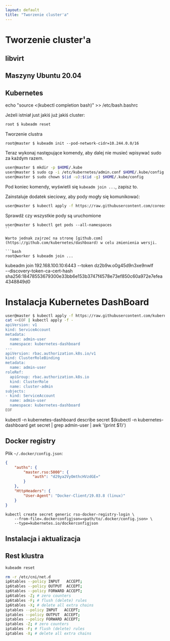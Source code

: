 ```yaml
---
layout: default
title: "Tworzenie cluster'a"
---
```

Tworzenie cluster'a
============


## libvirt

## Maszyny Ubuntu 20.04

## Kubernetes

echo "source <(kubectl completion bash)" >> /etc/bash.bashrc

Jeżeli istniał just jakiś już jakiś cluster:
```bash
root $ kubeadm reset
```

Tworzenie clustra
```
root@master $ kubeadm init --pod-network-cidr=10.244.0.0/16
```

Teraz wykonaj następujące komendy, aby dalej nie musieć wpisywać sudo za każdym razem.
```bash
user@master $ mkdir -p $HOME/.kube
user@master $ sudo cp -i /etc/kubernetes/admin.conf $HOME/.kube/config
user@master $ sudo chown $(id -u):$(id -g) $HOME/.kube/config
```
Pod koniec komendy, wyświetli się `kubeadm join ...`, zapisz to.

Zainstaluje dodatek sieciowy, aby pody mogły się komunikować:
```bash
user@master $ kubectl apply -f https://raw.githubusercontent.com/coreos/flannel/master/Documentation/kube-flannel.yml
```

Sprawdź czy wszystkie pody są uruchomione
```
user@master $ kubectl get pods --all-namespaces
``

Warto jednak zajrzeć na stronę [github.com](https://github.com/kubernetes/dashboard) w celu zmienienia wersji.

```bash
root@worker $ kubeadm join ...
```
kubeadm join 192.168.100.10:6443 --token dz2b9w.o0g45d9n3xe9nwlf \
    --discovery-token-ca-cert-hash sha256:18478553679300e33bb6e153b3747f4578e73ef850c60a972e7efea4348849d0

# Instalacja Kubernetes DashBoard

```bash
user@master $ kubectl apply -f https://raw.githubusercontent.com/kubernetes/dashboard/v2.0.1/aio/deploy/recommended.yaml
cat <<EOF | kubectl apply -f -
apiVersion: v1
kind: ServiceAccount
metadata:
  name: admin-user
  namespace: kubernetes-dashboard
---
apiVersion: rbac.authorization.k8s.io/v1
kind: ClusterRoleBinding
metadata:
  name: admin-user
roleRef:
  apiGroup: rbac.authorization.k8s.io
  kind: ClusterRole
  name: cluster-admin
subjects:
- kind: ServiceAccount
  name: admin-user
  namespace: kubernetes-dashboard
EOF
```
kubectl -n kubernetes-dashboard describe secret $(kubectl -n kubernetes-dashboard get secret | grep admin-user | awk '{print $1}')

## Docker registry

Plik `~/.docker/config.json`:
```json
{
	"auths": {
		"master.rso:5000": {
			"auth": "d29ya2VyOmthcHVzdGE="
		}
	},
	"HttpHeaders": {
		"User-Agent": "Docker-Client/19.03.8 (linux)"
	}
}
```

```
kubectl create secret generic rso-docker-registry-login \
    --from-file=.dockerconfigjson=<path/to/.docker/config.json> \
    --type=kubernetes.io/dockerconfigjson
```

## Instalacja i aktualizacja

## Rest klustra
```bash
kubeadm reset

rm -r /etc/cni/net.d
ip6tables --policy INPUT   ACCEPT;
ip6tables --policy OUTPUT  ACCEPT;
ip6tables --policy FORWARD ACCEPT;
ip6tables -Z; # zero counters
ip6tables -F; # flush (delete) rules
ip6tables -X; # delete all extra chains
iptables --policy INPUT   ACCEPT;
iptables --policy OUTPUT  ACCEPT;
iptables --policy FORWARD ACCEPT;
iptables -Z; # zero counters
iptables -F; # flush (delete) rules
iptables -X; # delete all extra chains
```